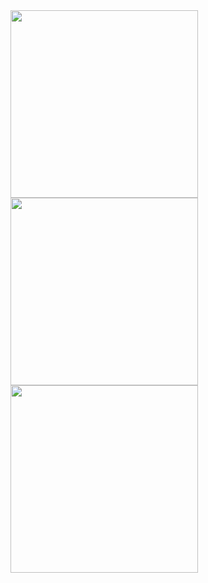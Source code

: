 <img src="https://github.com/user-attachments/assets/ee61e165-492d-4d5e-a6bb-d0ec3ae39ce4" width="300"/>
<img src="https://github.com/user-attachments/assets/b3b14037-2a9d-4651-816e-50427d51328f" width="300"/>
<img src="https://github.com/user-attachments/assets/df7dc4e3-2e89-404c-b7f6-687c7d60bbae" width="300"/>
